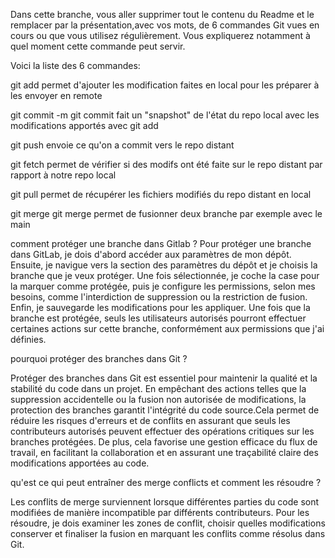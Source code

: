 Dans cette branche, vous aller supprimer tout le contenu du Readme
et le remplacer par la présentation,avec vos mots,
de 6 commandes Git vues en cours ou que vous utilisez régulièrement.
Vous expliquerez notamment à quel moment cette commande peut servir.

Voici la liste des 6 commandes:

git add permet d'ajouter les modification faites en local pour les préparer à les envoyer en remote

git commit -m git commit fait un "snapshot" de l'état du repo local avec les modifications apportés avec git add

git push envoie ce qu'on a  commit vers le repo distant

git fetch permet de vérifier si des modifs ont été faite sur le repo distant par rapport à notre repo local

git pull permet de récupérer les fichiers modifiés du repo distant en local

git merge git merge permet de fusionner deux branche par exemple avec le main

comment protéger une branche dans Gitlab ?
Pour protéger une branche dans GitLab, je dois d'abord accéder aux paramètres de mon dépôt.
Ensuite, je navigue vers la section des paramètres du dépôt et je choisis la branche que je veux protéger.
Une fois sélectionnée, je coche la case pour la marquer comme protégée, puis je configure les permissions,
selon mes besoins, comme l'interdiction de suppression ou la restriction de fusion.
Enfin, je sauvegarde les modifications pour les appliquer. Une fois que la branche est protégée,
seuls les utilisateurs autorisés pourront effectuer certaines actions sur cette branche,
conformément aux permissions que j'ai définies.

pourquoi protéger des branches dans Git ?

Protéger des branches dans Git est essentiel pour maintenir la qualité et la stabilité du code dans un projet. 
En empêchant des actions telles que la suppression accidentelle ou la fusion non autorisée de modifications, 
la protection des branches garantit l'intégrité du code source.Cela permet de réduire les risques d'erreurs et de conflits
en assurant que seuls les contributeurs autorisés peuvent effectuer des opérations critiques sur les branches protégées.
De plus, cela favorise une gestion efficace du flux de travail, en facilitant la collaboration et en assurant une traçabilité claire des modifications apportées au code.

qu'est ce qui peut entraîner des merge conflicts et comment les résoudre ?

Les conflits de merge surviennent lorsque différentes parties du code sont modifiées de manière incompatible par différents contributeurs.
Pour les résoudre, je dois examiner les zones de conflit, choisir quelles modifications conserver et finaliser la fusion en marquant les conflits comme résolus dans Git.
